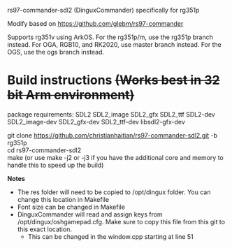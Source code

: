 rs97-commander-sdl2 (DinguxCommander) specifically for rg351p

Modify based on https://github.com/glebm/rs97-commander

Supports rg351v using ArkOS.  For the rg351p/m, use the rg351p branch instead.  For OGA, RGB10, and RK2020, use master branch instead.  For the OGS, use the ogs branch instead.

Build instructions ~~(Works best in 32 bit Arm environment)~~
==================

package requirements: SDL2 SDL2_image SDL2_gfx SDL2_ttf SDL2-dev SDL2_image-dev SDL2_gfx-dev SDL2_ttf-dev libsdl2-gfx-dev

git clone https://github.com/christianhaitian/rs97-commander-sdl2.git -b rg351p \
cd rs97-commander-sdl2 \
make (or use make -j2 or -j3 if you have the additional core and memory to handle this to speed up the build)

**Notes** 
- The res folder will need to be copied to /opt/dingux folder.  You can change this location in Makefile
- Font size can be changed in Makefile
- DinguxCommander will read and assign keys from /opt/dingux/oshgamepad.cfg.  Make sure to copy this file from this git to this exact location.
  - This can be changed in the window.cpp starting at line 51
